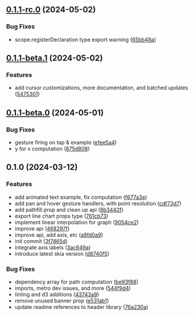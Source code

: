 

## [0.1.1-rc.0](https://github.com/codeherence/react-native-graph/compare/v0.1.1-beta.1...v0.1.1-rc.0) (2024-05-02)


### Bug Fixes

* scope.registerDeclaration type export warning ([65bb48a](https://github.com/codeherence/react-native-graph/commit/65bb48aabdffdbd27631a60e92cdc47838d716c6))

## [0.1.1-beta.1](https://github.com/codeherence/react-native-graph/compare/v0.1.1-beta.0...v0.1.1-beta.1) (2024-05-02)


### Features

* add cursor customizations, more documentation, and batched updates ([5475301](https://github.com/codeherence/react-native-graph/commit/5475301a6be190b92b6fe99e3e32c92fab0fc817))

## [0.1.1-beta.0](https://github.com/codeherence/react-native-graph/compare/v0.1.0...v0.1.1-beta.0) (2024-05-01)


### Bug Fixes

* gesture firing on tap & example ([efee5a4](https://github.com/codeherence/react-native-graph/commit/efee5a46738c9c59332b0b0120aa8f1ecac207db))
* y for x computation ([875d808](https://github.com/codeherence/react-native-graph/commit/875d8086734c4cbc30d86bc4e5aedde9d6a3105d))

## 0.1.0 (2024-03-12)


### Features

* add animated text example, fix computation ([f677a3e](https://github.com/codeherence/react-native-graph/commit/f677a3e1bb92edc7cf8694f9923f97b04a703693))
* add pan and hover gesture handlers, with point resolution ([cdf73d7](https://github.com/codeherence/react-native-graph/commit/cdf73d7f81eedc983d233fb1ae073168c83f370b))
* add pathfill prop and clean up api ([8b3442f](https://github.com/codeherence/react-native-graph/commit/8b3442fb994b3f6924f3be64a14cbba4960c434e))
* export line chart props type ([761cb73](https://github.com/codeherence/react-native-graph/commit/761cb73433510a9dd1289e2b78d62e3ae82d91de))
* implement linear interpolation for graph ([9054ce2](https://github.com/codeherence/react-native-graph/commit/9054ce256c8e3e3354cb93555fb97c5962bd4e8e))
* improve api ([468297f](https://github.com/codeherence/react-native-graph/commit/468297f3b7bf253d398cbe317b31897a29d302bc))
* improve api, add axis, etc ([a8fd0a9](https://github.com/codeherence/react-native-graph/commit/a8fd0a910e6cb9d7fa1690c10c1315b216be44db))
* init commit ([3f7465d](https://github.com/codeherence/react-native-graph/commit/3f7465d91c3eb3950bc7aa92688bd07ad150aa4c))
* integrate axis labels ([3ac649a](https://github.com/codeherence/react-native-graph/commit/3ac649a39f6a783cdc8d68a379fc0bca29ed0759))
* introduce latest skia version ([d8740f5](https://github.com/codeherence/react-native-graph/commit/d8740f55e9bc4b58462fd9d73a8b33d3527fa84c))


### Bug Fixes

* dependency array for path computation ([be93f88](https://github.com/codeherence/react-native-graph/commit/be93f88dd8fb5e3b38b4c90acbee0b3e0b830a81))
* imports, metro dev issues, and more ([544f9d4](https://github.com/codeherence/react-native-graph/commit/544f9d4bd7544262c807ef5d90f534ecb1abb6d6))
* linting and d3 additions ([43743a9](https://github.com/codeherence/react-native-graph/commit/43743a97edb124c7bb63f2a1b8246cd8d2aab0cf))
* remove unused banner prop ([e531ab1](https://github.com/codeherence/react-native-graph/commit/e531ab126868d13d992be5c4455d9eb8bc16c109))
* update readme references to header library ([76a230a](https://github.com/codeherence/react-native-graph/commit/76a230af5cf351a9c3d6ab8396ac85d51d6950de))
